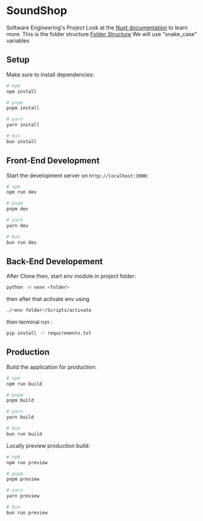 # SoundShop
Software Engineering's Project
Look at the [Nuxt documentation](https://nuxt.com/docs/getting-started/introduction) to learn more.
This is the folder structure [Folder Structure](https://vueschool.io/articles/vuejs-tutorials/understanding-the-directory-structure-in-nuxt-3/)
We will use "snake_case" variables
## Setup

Make sure to install dependencies:

```bash
# npm
npm install

# pnpm
pnpm install

# yarn
yarn install

# bun
bun install
```

## Front-End Development

Start the development server on `http://localhost:3000`:

```bash
# npm
npm run dev

# pnpm
pnpm dev

# yarn
yarn dev

# bun
bun run dev
```
## Back-End Developement
After Clone then, start env module in project folder:
```bash
python -m venv <folder>
```
then after that activate env using
```bash
./<env folder>/Scripts/activate
```
then terminal run :
```bash
pip install -r requirements.txt
```
## Production

Build the application for production:

```bash
# npm
npm run build

# pnpm
pnpm build

# yarn
yarn build

# bun
bun run build
```

Locally preview production build:

```bash
# npm
npm run preview

# pnpm
pnpm preview

# yarn
yarn preview

# bun
bun run preview
```
